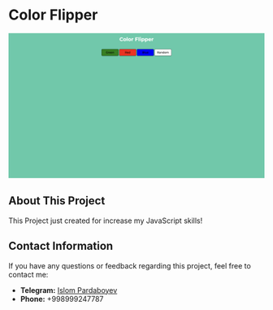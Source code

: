 # Color Flipper

![Screenshot](./screenshot.png)

## About This Project

This Project just created for increase my JavaScript skills!

## Contact Information

If you have any questions or feedback regarding this project, feel free to contact me:

- **Telegram:** [Islom Pardaboyev](https://t.me/IslomPardaboyev)
- **Phone:** +998999247787